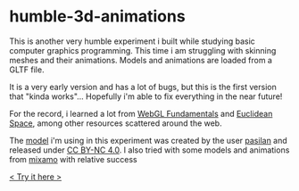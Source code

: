# humble-3d-animations


This is another very humble experiment i built while studying basic computer graphics programming. This time i am struggling with skinning meshes and their animations. Models and animations are loaded from a GLTF file.


It is a very early version and has a lot of bugs, but this is the first version that "kinda works"... Hopefully i'm able to fix everything in the near future!


For the record, i learned a lot from  [WebGL Fundamentals](https://webglfundamentals.org/) and [Euclidean Space](http://www.euclideanspace.com/), among other resources scattered around the web.

The [model](https://blendswap.com/blend/7791) i'm using in this experiment was created by the user [pasilan](https://blendswap.com/profile/49770) and released under [CC BY-NC 4.0](https://creativecommons.org/licenses/by-nc/4.0/). I also tried with some models and animations from [mixamo](http://mixamo.com/) with relative success


[< Try it here >](https://marcusvilete.github.io/humble-3d-animations/index.html)